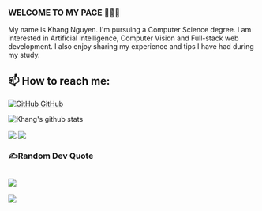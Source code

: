 ### WELCOME TO MY PAGE 👋👋👋
My name is Khang Nguyen. I'm pursuing a Computer Science degree. I am interested in Artificial Intelligence, Computer Vision and Full-stack web development. I also enjoy sharing my experience and tips I have had during my study. <br>
## 📫 How to reach me: 

[![GitHub](https://i.stack.imgur.com/tskMh.png) GitHub](https://github.com/maxkhang/)

![Khang's github stats](https://github-readme-stats-git-masterrstaa-rickstaa.vercel.app/api?username=maxkhang&show_icons=true&theme=tokyonight&hide=contribs,prs,issues)

<a href="https://github.com/maxkhang/Newton-Fractal-C--Implementation">
  <!-- Change the `github-readme-stats.anuraghazra1.vercel.app` to `github-readme-stats.vercel.app`  -->
  <img align="center" src="https://github-readme-stats.anuraghazra1.vercel.app/api/pin/?username=maxkhang&repo=Newton-Fractal-C--Implementation&theme=radical" />
</a>    
<a href="https://github.com/maxkhang/fisrt_game">
  <!-- Change the `github-readme-stats.anuraghazra1.vercel.app` to `github-readme-stats.vercel.app`  -->
  <img align="center" src="https://github-readme-stats.anuraghazra1.vercel.app/api/pin/?username=maxkhang&repo=fisrt_game&theme=merko" />
</a>

### ✍️Random Dev Quote
![](https://quotes-github-readme.vercel.app/api?type=horizontal&theme=dark)
---
[![](https://visitcount.itsvg.in/api?id=Khang&icon=1&color=1)](https://visitcount.itsvg.in)

